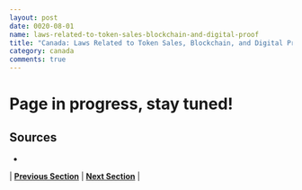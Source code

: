```yaml
---
layout: post
date: 0020-08-01
name: laws-related-to-token-sales-blockchain-and-digital-proof
title: "Canada: Laws Related to Token Sales, Blockchain, and Digital Proof"
category: canada
comments: true
---
```


# Page in progress, stay tuned!

Sources 
--- 
- 
| **[Previous Section]( https://neo-project.github.io/global-blockchain-compliance-hub//canada/canada-governing-by-law.html)** | **[Next Section]( https://neo-project.github.io/global-blockchain-compliance-hub//canada/canada-securities-related-laws.html)** |
